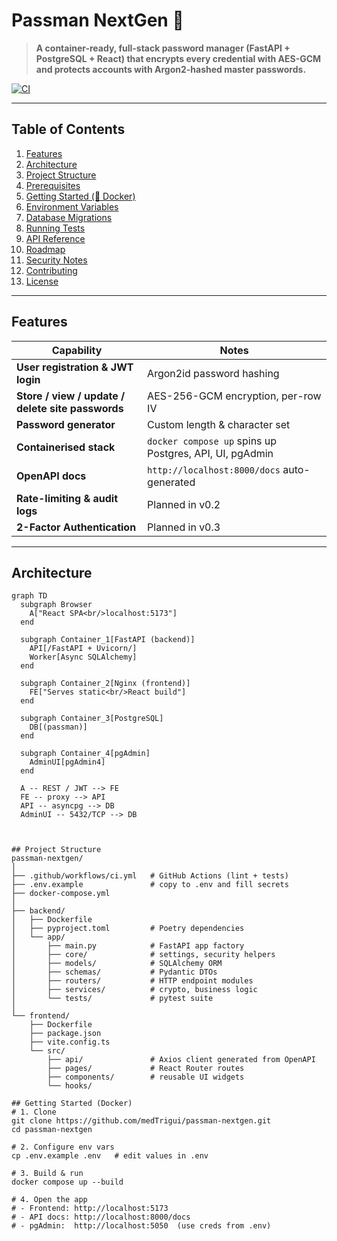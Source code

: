 # Passman NextGen 🔐

> **A container-ready, full-stack password manager (FastAPI + PostgreSQL + React) that encrypts every credential with AES-GCM and protects accounts with Argon2-hashed master passwords.**

[![CI](https://github.com/medTrigui/passman-nextgen/actions/workflows/ci.yml/badge.svg)](https://github.com/medTrigui/passman-nextgen/actions/workflows/ci.yml)

---

## Table of Contents
1. [Features](#features)
2. [Architecture](#architecture)
3. [Project Structure](#project-structure)
4. [Prerequisites](#prerequisites)
5. [Getting Started (🐳 Docker)](#getting-started-docker)
6. [Environment Variables](#environment-variables)
7. [Database Migrations](#database-migrations)
8. [Running Tests](#running-tests)
9. [API Reference](#api-reference)
10. [Roadmap](#roadmap)
11. [Security Notes](#security-notes)
12. [Contributing](#contributing)
13. [License](#license)

---

## Features
| Capability | Notes |
|------------|-------|
| **User registration & JWT login** | Argon2id password hashing |
| **Store / view / update / delete site passwords** | AES-256-GCM encryption, per-row IV |
| **Password generator** | Custom length & character set |
| **Containerised stack** | `docker compose up` spins up Postgres, API, UI, pgAdmin |
| **OpenAPI docs** | `http://localhost:8000/docs` auto-generated |
| **Rate-limiting & audit logs** | Planned in v0.2 |
| **2-Factor Authentication** | Planned in v0.3 |

---

## Architecture

```mermaid
graph TD
  subgraph Browser
    A["React SPA<br/>localhost:5173"]
  end

  subgraph Container_1[FastAPI (backend)]
    API[/FastAPI + Uvicorn/]
    Worker[Async SQLAlchemy]
  end

  subgraph Container_2[Nginx (frontend)]
    FE["Serves static<br/>React build"]
  end

  subgraph Container_3[PostgreSQL]
    DB[(passman)]
  end

  subgraph Container_4[pgAdmin]
    AdminUI[pgAdmin4]
  end

  A -- REST / JWT --> FE
  FE -- proxy --> API
  API -- asyncpg --> DB
  AdminUI -- 5432/TCP --> DB



## Project Structure
passman-nextgen/
│
├── .github/workflows/ci.yml   # GitHub Actions (lint + tests)
├── .env.example               # copy to .env and fill secrets
├── docker-compose.yml
│
├── backend/
│   ├── Dockerfile
│   ├── pyproject.toml         # Poetry dependencies
│   └── app/
│       ├── main.py            # FastAPI app factory
│       ├── core/              # settings, security helpers
│       ├── models/            # SQLAlchemy ORM
│       ├── schemas/           # Pydantic DTOs
│       ├── routers/           # HTTP endpoint modules
│       ├── services/          # crypto, business logic
│       └── tests/             # pytest suite
│
└── frontend/
    ├── Dockerfile
    ├── package.json
    ├── vite.config.ts
    └── src/
        ├── api/               # Axios client generated from OpenAPI
        ├── pages/             # React Router routes
        ├── components/        # reusable UI widgets
        └── hooks/

## Getting Started (Docker)
# 1. Clone
git clone https://github.com/medTrigui/passman-nextgen.git
cd passman-nextgen

# 2. Configure env vars
cp .env.example .env   # edit values in .env

# 3. Build & run
docker compose up --build

# 4. Open the app
# - Frontend: http://localhost:5173
# - API docs: http://localhost:8000/docs
# - pgAdmin:  http://localhost:5050  (use creds from .env)

